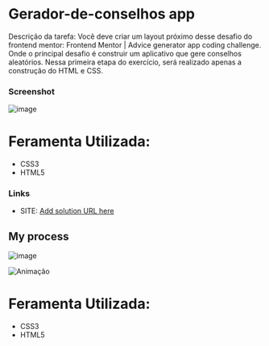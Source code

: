 # Gerador-de-conselhos app


Descrição da tarefa: Você deve criar um layout próximo desse desafio do frontend mentor: Frontend Mentor | Advice generator app coding challenge. Onde o principal desafio é construir um aplicativo que gere conselhos aleatórios. Nessa primeira etapa do exercício, será realizado apenas a construção do HTML e CSS.
### Screenshot
![image](https://github.com/ACMaic/Gerador-de-conselhos/assets/115666567/e783c51a-526e-46e6-9fc8-aced26b5de3b)

# Feramenta Utilizada: 
- CSS3
- HTML5

### Links

- SITE: [Add solution URL here]([https://your-solution-url.com](https://acmaic.github.io/Gerador-de-conselhos/))

## My process
![image](https://github.com/ACMaic/Gerador-de-conselhos/assets/115666567/820a6629-3c75-4fb8-b64b-2e24491eac57)

![Animação](https://github.com/ACMaic/Gerador-de-conselhos/assets/115666567/95bad34c-0176-4413-8e7d-29618c39944b)

# Feramenta Utilizada: 
- CSS3
- HTML5
